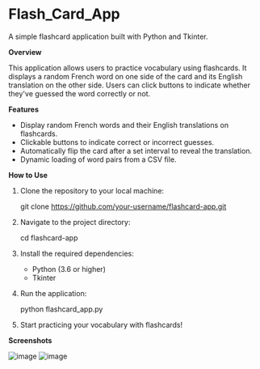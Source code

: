 # Flash_Card_App


A simple flashcard application built with Python and Tkinter.

**Overview**

This application allows users to practice vocabulary using flashcards. It displays a random French word on one side of the card and its English translation on the other side. Users can click buttons to indicate whether they've guessed the word correctly or not.

**Features**

- Display random French words and their English translations on flashcards.
- Clickable buttons to indicate correct or incorrect guesses.
- Automatically flip the card after a set interval to reveal the translation.
- Dynamic loading of word pairs from a CSV file.

**How to Use**

1. Clone the repository to your local machine:

   git clone https://github.com/your-username/flashcard-app.git

2. Navigate to the project directory:

   cd flashcard-app

3. Install the required dependencies:

   - Python (3.6 or higher)
   - Tkinter

4. Run the application:

   python flashcard_app.py

5. Start practicing your vocabulary with flashcards!

**Screenshots**

![image](https://github.com/sannabewaga/Flash_Card_App/assets/113686593/87062b43-6781-49ec-972f-e5e9ff346650)
![image](https://github.com/sannabewaga/Flash_Card_App/assets/113686593/195663ea-d2fe-4459-8b9c-c00ac1221c47)


